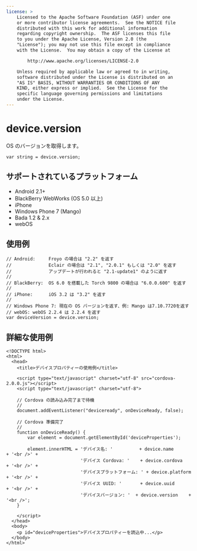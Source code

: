```yaml
---
license: >
    Licensed to the Apache Software Foundation (ASF) under one
    or more contributor license agreements.  See the NOTICE file
    distributed with this work for additional information
    regarding copyright ownership.  The ASF licenses this file
    to you under the Apache License, Version 2.0 (the
    "License"); you may not use this file except in compliance
    with the License.  You may obtain a copy of the License at

        http://www.apache.org/licenses/LICENSE-2.0

    Unless required by applicable law or agreed to in writing,
    software distributed under the License is distributed on an
    "AS IS" BASIS, WITHOUT WARRANTIES OR CONDITIONS OF ANY
    KIND, either express or implied.  See the License for the
    specific language governing permissions and limitations
    under the License.
---
```


device.version
==============

OS のバージョンを取得します。

    var string = device.version;

サポートされているプラットフォーム
-------------------

- Android 2.1+
- BlackBerry WebWorks (OS 5.0 以上)
- iPhone
- Windows Phone 7 (Mango)
- Bada 1.2 & 2.x
- webOS

使用例
-------------

    // Android:     Froyo の場合は "2.2" を返す
    //              Eclair の場合は "2.1", "2.0.1" もしくは "2.0" を返す
    //              アップデートが行われると "2.1-update1" のように返す
    //
    // BlackBerry:  OS 6.0 を搭載した Torch 9800 の場合は "6.0.0.600" を返す
    //
    // iPhone:      iOS 3.2 は "3.2" を返す
    //
    // Windows Phone 7: 現在の OS バージョンを返す、例: Mango は7.10.7720を返す
    // webOS: webOS 2.2.4 は 2.2.4 を返す
    var deviceVersion = device.version;

詳細な使用例
------------

    <!DOCTYPE html>
    <html>
      <head>
        <title>デバイスプロパティーの使用例</title>

        <script type="text/javascript" charset="utf-8" src="cordova-2.0.0.js"></script>
        <script type="text/javascript" charset="utf-8">

        // Cordova の読み込み完了まで待機
        //
        document.addEventListener("deviceready", onDeviceReady, false);

        // Cordova 準備完了
        //
        function onDeviceReady() {
            var element = document.getElementById('deviceProperties');

            element.innerHTML = 'デバイス名: '          + device.name       + '<br />' +
                                'デバイス Cordova: '    + device.cordova    + '<br />' +
                                'デバイスプラットフォーム: ' + device.platform + '<br />' +
                                'デバイス UUID: '       + device.uuid       + '<br />' +
                                'デバイスバージョン: '  + device.version    + '<br />';
        }

        </script>
      </head>
      <body>
        <p id="deviceProperties">デバイスプロパティーを読込中...</p>
      </body>
    </html>
